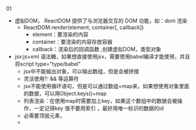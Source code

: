 01
  - 虚拟DOM，
    ReactDOM 提供了与浏览器交互的 DOM 功能，如：dom 渲染
    - ReactDOM.render(element, container[, callback])
        - element：要渲染的内容
        - container：要渲染的内容存放容器
        - callback：渲染后的回调函数 ,创建虚拟DOM，类型对象
  - jsx:js+xml 语法糖，如果想直接使用jsx，需要使用babel编译才能使用，并且将script type="type/babel"
    - jsx中不能输出对象，可以输出数组，但是会被拼接
    - 灵活使用?:  && 等运算符
    - jsx不能使用循环语句，但是可以通过数组+map来，如果想使用对象里面的数据，可以用Object.keys()+map
    - 列表渲染：在使用map时需要加上key，如果这个数组中的数据会被操作，一定记得key 值不要用索引 ，最好用唯一标识的数据的id
    - 必需要顶层元素，
    - 